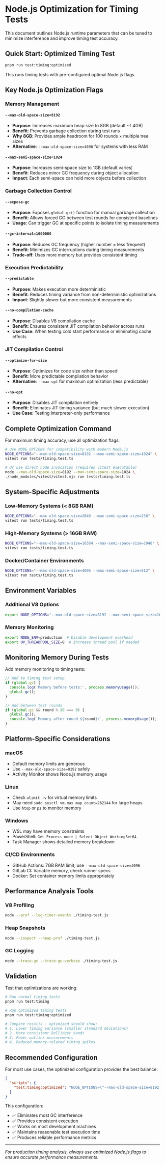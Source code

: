 # Node.js Optimization for Timing Tests

This document outlines Node.js runtime parameters that can be tuned to minimize interference and improve timing test accuracy.

## Quick Start: Optimized Timing Test

```bash
pnpm run test:timing:optimized
```

This runs timing tests with pre-configured optimal Node.js flags.

## Key Node.js Optimization Flags

### Memory Management

#### `--max-old-space-size=8192`
- **Purpose**: Increases maximum heap size to 8GB (default ~1.4GB)
- **Benefit**: Prevents garbage collection during test runs
- **Why 8GB**: Provides ample headroom for 100 rounds × multiple tree sizes
- **Alternative**: `--max-old-space-size=4096` for systems with less RAM

#### `--max-semi-space-size=1024`
- **Purpose**: Increases semi-space size to 1GB (default varies)
- **Benefit**: Reduces minor GC frequency during object allocation
- **Impact**: Each semi-space can hold more objects before collection

### Garbage Collection Control

#### `--expose-gc`
- **Purpose**: Exposes `global.gc()` function for manual garbage collection
- **Benefit**: Allows forced GC between test rounds for consistent baselines
- **Usage**: Can trigger GC at specific points to isolate timing measurements

#### `--gc-interval=1000000`
- **Purpose**: Reduces GC frequency (higher number = less frequent)
- **Benefit**: Minimizes GC interruptions during timing measurements
- **Trade-off**: Uses more memory but provides consistent timing

### Execution Predictability

#### `--predictable`
- **Purpose**: Makes execution more deterministic
- **Benefit**: Reduces timing variance from non-deterministic optimizations
- **Impact**: Slightly slower but more consistent measurements

#### `--no-compilation-cache`
- **Purpose**: Disables V8 compilation cache
- **Benefit**: Ensures consistent JIT compilation behavior across runs
- **Use Case**: When testing cold start performance or eliminating cache effects

### JIT Compilation Control

#### `--optimize-for-size`
- **Purpose**: Optimizes for code size rather than speed
- **Benefit**: More predictable compilation behavior
- **Alternative**: `--max-opt` for maximum optimization (less predictable)

#### `--no-opt`
- **Purpose**: Disables JIT compilation entirely
- **Benefit**: Eliminates JIT timing variance (but much slower execution)
- **Use Case**: Testing interpreter-only performance

## Complete Optimization Command

For maximum timing accuracy, use all optimization flags:

```bash
# Use NODE_OPTIONS for compatibility with modern Node.js
NODE_OPTIONS="--max-old-space-size=8192 --max-semi-space-size=1024" \
vitest run tests/timing.test.ts

# Or use direct node invocation (requires vitest executable)
node --max-old-space-size=8192 --max-semi-space-size=1024 \
./node_modules/vitest/vitest.mjs run tests/timing.test.ts
```

## System-Specific Adjustments

### Low-Memory Systems (< 8GB RAM)
```bash
NODE_OPTIONS="--max-old-space-size=2048 --max-semi-space-size=256" \
vitest run tests/timing.test.ts
```

### High-Memory Systems (> 16GB RAM)
```bash
NODE_OPTIONS="--max-old-space-size=16384 --max-semi-space-size=2048" \
vitest run tests/timing.test.ts
```

### Docker/Container Environments
```bash
NODE_OPTIONS="--max-old-space-size=4096 --max-semi-space-size=512" \
vitest run tests/timing.test.ts
```

## Environment Variables

### Additional V8 Options
```bash
export NODE_OPTIONS="--max-old-space-size=8192 --max-semi-space-size=1024"
```

### Memory Monitoring
```bash
export NODE_ENV=production  # Disable development overhead
export UV_THREADPOOL_SIZE=8  # Increase thread pool if needed
```

## Monitoring Memory During Tests

Add memory monitoring to timing tests:

```typescript
// Add to timing test setup
if (global.gc) {
  console.log('Memory before tests:', process.memoryUsage());
  global.gc();
}

// Add between test rounds
if (global.gc && round % 20 === 0) {
  global.gc();
  console.log(`Memory after round ${round}:`, process.memoryUsage());
}
```

## Platform-Specific Considerations

### macOS
- Default memory limits are generous
- Use `--max-old-space-size=8192` safely
- Activity Monitor shows Node.js memory usage

### Linux
- Check `ulimit -v` for virtual memory limits
- May need `sudo sysctl vm.max_map_count=262144` for large heaps
- Use `htop` or `ps` to monitor memory

### Windows
- WSL may have memory constraints
- PowerShell: `Get-Process node | Select-Object WorkingSet64`
- Task Manager shows detailed memory breakdown

### CI/CD Environments
- GitHub Actions: 7GB RAM limit, use `--max-old-space-size=4096`
- GitLab CI: Variable memory, check runner specs
- Docker: Set container memory limits appropriately

## Performance Analysis Tools

### V8 Profiling
```bash
node --prof --log-timer-events ./timing-test.js
```

### Heap Snapshots
```bash
node --inspect --heap-prof ./timing-test.js
```

### GC Logging
```bash
node --trace-gc --trace-gc-verbose ./timing-test.js
```

## Validation

Test that optimizations are working:

```bash
# Run normal timing tests
pnpm run test:timing

# Run optimized timing tests
pnpm run test:timing:optimized

# Compare results - optimized should show:
# 1. Lower timing variance (smaller standard deviations)
# 2. More consistent Bollinger bands
# 3. Fewer outlier measurements
# 4. Reduced memory-related timing spikes
```

## Recommended Configuration

For most use cases, the optimized configuration provides the best balance:

```json
{
  "scripts": {
    "test:timing:optimized": "NODE_OPTIONS=\"--max-old-space-size=8192 --max-semi-space-size=1024\" vitest run tests/timing.test.ts"
  }
}
```

This configuration:
- ✅ Eliminates most GC interference
- ✅ Provides consistent execution
- ✅ Works on most development machines
- ✅ Maintains reasonable test execution time
- ✅ Produces reliable performance metrics

---

*For production timing analysis, always use optimized Node.js flags to ensure accurate performance measurements.*
